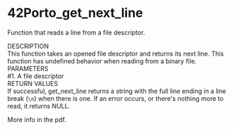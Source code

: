 # 42Porto_get_next_line

Function that reads a line from a file descriptor.  
  
DESCRIPTION  
This function takes an opened file descriptor and returns its next line.
This function has undefined behavior when reading from a binary file.  
PARAMETERS  
#1. A file descriptor  
RETURN VALUES  
If successful, get_next_line returns a string with the full line ending in a line break (`\n`) when there is one. 
If an error occurs, or there's nothing more to read, it returns NULL.  

More info in the pdf.
